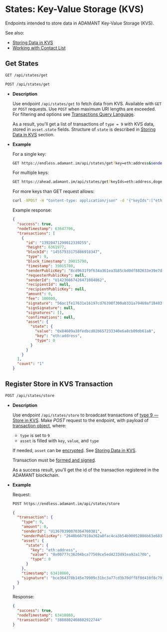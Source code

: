 # States: Key-Value Storage (KVS)

Endpoints intended to store data in ADAMANT Key-Value Storage (KVS).

See also:

- [Storing Data in KVS](/essentials/storing-data-in-kvs.md)
- [Working with Contact List](/essentials/working-with-contact-list.md)

## Get States

```sh
GET /api/states/get
```

```sh
POST /api/states/get
```

- **Description**

  Use endpoint `/api/states/get` to fetch data from KVS. Available with `GET` or `POST` requests. Use `POST` when maximum URI lengths are exceeded. For filtering and options see [Transactions Query Language](/api/transactions-query-language.md).

  As a result, you'll get a list of transactions of `type = 9` with KVS data, stored in `asset.state` fields. Structure of `state` is described in [Storing Data in KVS](/essentials/storing-data-in-kvs.md) section.

- **Example**

  For a single key:

  ```sh
  GET https://endless.adamant.im/api/states/get?key=eth:address&senderId=U14236667426471084862&orderBy=timestamp:desc
  ```

  For multiple keys:

  ```sh
  GET https://ahead.adamant.im/api/states/get?keyIds=eth:address,doge:address,dash:address,btc:address&senderIds=U3461022864428928223,U17790659840463725618,U43512412354440829,U10666556853857590034,U15677078342684640219,U10879891600431315092,U15677078342684640219,U16189664252187503076,U15738334853882270577,U11051173936218114255,U5149447931090026688,U18064911620565010636,U11962817086029207137,U14236667426471084862,U3857204090751960756,U18290410688451164219,U15506276306084215695,U18009522315196199993,U17325711452096864732,U16634908687170714645,U9203183357885757380,U12382044996701379416,U3938345682225572184,U116971041436569303,U11163081294512846715,U5517006347330072401,U7972131227889954319,U7578227434840718692&orderBy=timestamp:desc
  ```

  For more keys than GET request allows:

  ```sh
  curl -XPOST -H "Content-type: application/json" -d '{"keyIds":["eth:address","doge:address","dash:address","btc:address"], "senderIds":["U3461022864428928223","U17790659840463725618","U43512412354440829","U10666556853857590034","U15677078342684640219","U10879891600431315092","U15677078342684640219","U16189664252187503076","U15738334853882270577","U11051173936218114255","U5149447931090026688","U18064911620565010636","U11962817086029207137","U14236667426471084862","U3857204090751960756","U18290410688451164219","U15506276306084215695","U18009522315196199993","U17325711452096864732","U16634908687170714645","U9203183357885757380","U12382044996701379416","U3938345682225572184","U116971041436569303","U11163081294512846715","U5517006347330072401","U7972131227889954319","U7578227434840718692"]}' 'https://ahead.adamant.im/api/states/get'
  ```

  Example response:

  ```json
  {
    "success": true,
    "nodeTimestamp": 63647706,
    "transactions": [
      {
        "id": "13920471299012339255",
        "height": 6361977,
        "blockId": "14557933175886918347",
        "type": 9,
        "block_timestamp": 39015790,
        "timestamp": 39015780,
        "senderPublicKey": "8cd9631f9f634a361ea3b85cbd0df882633e39e7d26d7bc615bbcf75e41524ef",
        "requesterPublicKey": null,
        "senderId": "U14236667426471084862",
        "recipientId": null,
        "recipientPublicKey": null,
        "amount": 0,
        "fee": 100000,
        "signature": "56ac1fe17631e16197cd76398f300ab331a79469af18403d0b0f22156d03843bf2917f46e368d72dd91962eaacc91736e2f696d41738d6b573f92bdcaf335505",
        "signSignature": null,
        "signatures": [],
        "confirmations": null,
        "asset": {
          "state": {
            "value": "0x84609a38fedbcd02b657233340e6a8cb09db61a8",
            "key": "eth:address",
            "type": 0
          }
        }
      }
    ],
    "count": "1"
  }
  ```

## Register Store in KVS Transaction

```sh
POST /api/states/store
```

- **Description**

  Use endpoint `/api/states/store` to broadcast transactions of [type 9 — Store in KVS](/api/transaction-types.md). Make _POST_ request to the endpoint, with payload of [transaction object](/api-endpoints/transactions.md#get-list-of-transactions), where:

  - `type` is set to `9`
  - `asset` is filled with `key`, `value`, and `type`

  If needed, `asset` can be [encrypted](/essentials/encrypting-messages.md#encrypting-a-kvs-records). See [Storing Data in KVS](/essentials/storing-data-in-kvs.md).

  Transaction must be [formed and signed](/essentials/signing-transactions.md).

  As a success result, you'll get the id of the transaction registered in the ADAMANT blockchain.

- **Example**

  Request:

  ```sh
  POST https://endless.adamant.im/api/states/store
  ```

  ```json
  {
    "transaction": {
      "type": 9,
      "amount": 0,
      "senderId": "U13670390070364760381",
      "senderPublicKey": "2640b667910a362a0fac4ca3b54b90052086b63e603c4df8758b6713e70e61a2",
      "asset": {
        "state": {
          "key": "eth:address",
          "value": "0x00777c36204bca77569ce5ed4233d91ea92a170b",
          "type": 0
        }
      },
      "timestamp": 63410860,
      "signature": "bce364378b145e79909c31bc3a77cd3b70dff8f0d410f8c791642b826bc193fa59c154e71639d82f5b8f6ef82dc92e8f7fcb9086bb03d0f78a3d50c46b268606"
    }
  }
  ```

  Response:

  ```json
  {
    "success": true,
    "nodeTimestamp": 63410860,
    "transactionId": "3888802408802922744"
  }
  ```
